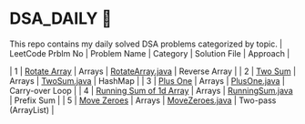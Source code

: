 # DSA_DAILY 🚀

This repo contains my daily solved DSA problems categorized by topic.
| LeetCode Prblm No | Problem Name                                                | Category | Solution File                                    | Approach      |

| 1 | [Rotate Array](https://leetcode.com/problems/rotate-array/) | Arrays   | [RotateArray.java](Arrays/RotateArray.java)                      | Reverse Array |
| 2 | [Two Sum](https://leetcode.com/problems/two-sum/)           | Arrays   | [TwoSum.java](Arrays/TwoSum.java)                                | HashMap       |
| 3  | [Plus One](https://leetcode.com/problems/plus-one/)         | Arrays   | [PlusOne.java](Arrays/PlusOne.java)                             | Carry-over Loop |
| 4  | [Running Sum of 1d Array](https://leetcode.com/problems/running-sum-of-1d-array/) | Arrays | [RunningSum.java](Arrays/RunningSum.java)   | Prefix Sum |
| 5  | [Move Zeroes](https://leetcode.com/problems/move-zeroes/) | Arrays | [MoveZeroes.java](Arrays/MoveZeroes.java)                           | Two-pass (ArrayList) |
